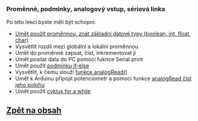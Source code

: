 ### Proměnné, podmínky, analogový vstup, sériová linka

Po této lekci byste měli být schopni: 

- [Umět použít proměnnou, znát základní datové typy (boolean, int, float, char)](https://www.itnetwork.cz/hardware-pc/arduino/programovaci-jazyk/promenne-datove-typy-a-deklarace)
- Vysvětlit rozdíl mezi globální a lokální proměnnou
- Umět do proměnné zapsat, číst, inkrementovat ji
- Umět posílat data do PC pomocí fuknce Serial.print
- Umět použít [podmínku if-else](https://www.itnetwork.cz/hardware-pc/arduino/programovaci-jazyk/podminky-a-jejich-pouziti)
- Vysvětlit, k čemu slouží [funkce analogRead()](https://robotika.vosrk.cz/guide/arduino/lesson08/cs)
- Umět k Arduinu připojit potenciometr a pomocí funkce [analogRead číst jeho polohu](https://bastlirna.hwkitchen.cz/arduino-zaklady-5-read-analog-voltage/)
- Umět použít [cyklus for a while](https://www.itnetwork.cz/hardware-pc/arduino/programovaci-jazyk/cykly-jejich-syntaxe-a-pouziti)

## [Zpět na obsah](README.md)
